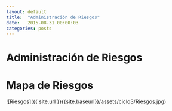 ```yaml
---
layout: default
title:  "Administración de Riesgos"
date:   2015-08-31 00:00:03
categories: posts
---
```


# Administración de Riesgos

# Mapa de Riesgos

![Riesgos]({{ site.url }}{{site.baseurl}}/assets/ciclo3/Riesgos.jpg)

<!---

# Forma Antigua

![Riesgos]({{ site.url }}{{site.baseurl}}/assets/ciclo1/Tabla 1.png)

## Convenciones

![Riesgos]({{ site.url }}{{site.baseurl}}/assets/ciclo1/Tabla 2.png)

## Glosario

![Riesgos]({{ site.url }}{{site.baseurl}}/assets/ciclo1/Tabla 3.png)

## Matriz de Conocimiento

![Riesgos]({{ site.url }}{{site.baseurl}}/assets/ciclo1/Tabla 4.png)


-->